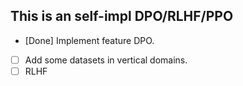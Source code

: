 ## This is an self-impl DPO/RLHF/PPO  
  
- [Done] Implement feature DPO.  
- [ ] Add some datasets in vertical domains.  
- [ ] RLHF  
